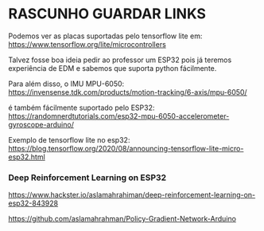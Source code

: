 # RASCUNHO GUARDAR LINKS    

Podemos ver as placas suportadas pelo tensorflow lite em:
https://www.tensorflow.org/lite/microcontrollers

Talvez fosse boa ideia pedir ao professor um ESP32 pois já teremos experiência de EDM e sabemos que suporta python fácilmente. 

Para além disso, o IMU MPU-6050: https://invensense.tdk.com/products/motion-tracking/6-axis/mpu-6050/

é também fácilmente suportado pelo ESP32: https://randomnerdtutorials.com/esp32-mpu-6050-accelerometer-gyroscope-arduino/

Exemplo de tensorflow lite no esp32: https://blog.tensorflow.org/2020/08/announcing-tensorflow-lite-micro-esp32.html



### Deep Reinforcement Learning on ESP32
https://www.hackster.io/aslamahrahiman/deep-reinforcement-learning-on-esp32-843928

https://github.com/aslamahrahman/Policy-Gradient-Network-Arduino